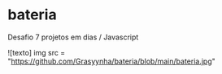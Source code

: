 # bateria
Desafio 7 projetos em  dias / Javascript

![texto]
img src = "https://github.com/Grasyynha/bateria/blob/main/bateria.jpg"
